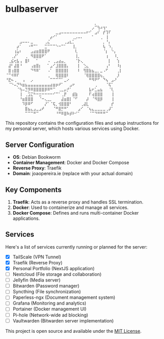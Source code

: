 # bulbaserver

```md
⠀⠀⠀⠀⠀⠀⠀⠀⠀⠀⠀⠀⠀⠀⠀⠀⠀⠀⠀⠀⠀⠀⠀⠀⠀⠀⠀⠀⠀⠀⠀⠀⡀⠀⠀⠀⠀⠀⠀⠀⠀⠀
⠀⠀⠀⠀⠀⠀⠀⠀⠀⠀⠀⠀⠀⠀⠀⠀⠀⠀⠀⠀⠀⠀⠀⠀⠀⠀⠀⠀⠀⠀⠀⡠⠉⢳⠴⢲⠂⠀⠀⠀⠀⠀
⠀⠀⠀⠀⠀⠀⠀⠀⠀⠀⠀⠀⠀⠀⠀⠀⠀⠀⣀⣠⠤⠤⠤⠤⠤⠤⠤⠤⠤⠖⠊⠀⣠⠎⠀⡞⢹⠏⠀⠀⠀⠀
⠀⠀⠀⠀⠀⠀⠀⠀⠀⠀⠀⠀⠀⠀⠀⠀⡴⠊⠁⠀⠀⠀⠀⠀⢀⡠⠤⠄⠀⠀⠀⠁⠀⠀⢀⠀⢸⠀⠀⠀⠀⠀
⠀⠀⠀⠀⠀⣠⠤⠤⠄⣀⠀⠀⠀⠀⢀⣌⠀⠀⠀⠀⠀⢀⣠⣆⡁⠀⠀⠀⠀⠀⠀⠀⠀⠀⠀⡀⠘⡄⠀⠀⠀⠀
⠀⠀⠀⠀⡴⠁⠀⠀⠐⠛⠉⠁⠀⠀⣉⠉⠉⠉⠑⠒⠉⠁⠀⠀⢸⡀⠀⠀⠀⠀⠀⠀⠀⠀⠀⢧⠀⠱⡀⠀⠀⠀
⠀⠀⠀⢰⣥⠆⠀⠀⠀⣠⣴⣶⣿⣿⣿⠟⠀⠀⠀⠀⠀⠀⠀⠀⠀⢇⠀⠀⠀⠀⠀⠀⠀⠀⠀⠈⡆⠀⠑⡄⠀⠀
⠀⠀⢀⡜⠁⠀⠀⢀⠀⠻⣿⣿⣿⠟⠁⠀⠀⠀⠀⠀⠀⠀⠀⠀⠀⢸⡀⠀⠀⠀⠀⠀⠀⠀⠀⠀⢰⠀⠀⠸⡀⠀
⠀⢀⣮⢖⣧⢠⠀⣿⠇⠀⠀⠁⠀⠀⠀⠠⠀⢀⣠⣴⣤⡀⠀⠀⠀⠈⡗⢄⠀⠀⠀⠀⠀⠀⠀⠀⠀⡇⠀⠀⢱⠀
⠀⣼⠃⣼⣿⠘⠀⠀⠀⢠⣶⣿⡆⠀⠀⠁⣠⠊⣸⣿⣿⣿⡄⠀⠀⠀⡇⠀⢑⣄⠀⠀⠀⠀⠀⠀⢠⠃⠀⠀⠸⡆
⠀⣿⢰⣿⣿⠀⠀⠀⠀⠙⠻⠿⠁⠀⠀⠠⠁⠀⣿⣿⣿⣿⡇⠀⠀⠀⠇⠀⢻⣿⣷⣦⣀⡀⣀⠠⠋⠀⠀⠀⢀⡇
⠈⠉⠺⠿⠏⠀⠀⠀⠀⠀⠀⠀⠀⠀⠀⢀⠀⠀⢿⣿⣿⣿⠇⠀⠀⠀⠀⠀⠈⢿⣿⣿⣿⣿⢦⡀⠀⠀⠀⠀⡸⠀
⠘⣟⠦⢀⠀⠀⢠⠀⠀⡠⠀⠀⠀⠀⠀⠀⠉⠉⠉⠉⠁⣀⠔⠀⠀⠀⠀⠀⠀⠀⠛⠻⠟⠋⠀⠙⢦⠀⣠⠜⠀⠀
⠀⠈⠑⠤⡙⠳⣶⣦⣤⣤⣤⣤⣤⣤⣤⣤⣴⣶⡶⠞⠁⠀⠀⣠⠖⠀⠀⠀⠀⠀⠀⠀⢀⠀⠀⠀⠈⢯⠁⠀⠀⠀
⠀⠀⠀⠀⠈⢳⠤⣙⡻⠿⣿⣿⣿⣿⡿⠿⠛⠉⠀⢀⣀⡤⡚⠁⠀⠀⠀⠀⠀⠀⣧⠖⣁⣤⣦⠀⠀⠈⢇⠀⠀⠀
⠀⠀⠀⠀⠀⢸⠀⢀⣩⣍⠓⠒⣒⠒⠒⠒⠒⠊⠉⠁⢀⡟⠀⠀⣾⣷⠀⠀⠀⠀⠏⢴⣿⣿⣿⠀⠀⠀⢸⠀⠀⠀
⠀⠀⠀⠀⠀⠘⣶⣿⣿⣿⠀⠀⠈⠒⢄⣀⡀⠀⠀⠀⣼⣶⣿⡇⠈⠋⠀⠀⠀⡼⠀⠈⠻⣿⡿⠀⠀⠀⢸⠀⠀⠀
⠀⠀⠀⠀⠀⠀⠹⡿⠿⠋⠀⠀⠀⠀⡜⠁⠈⢯⡀⢺⣿⣿⣿⠃⠀⠀⠀⢀⣼⣇⠀⠀⠀⠀⠀⠀⠀⠀⡞⠀⠀⠀
⠀⠀⠀⠀⠀⠀⠀⣿⣦⣄⣠⣀⣠⠞⠀⠀⠀⠈⠛⣿⡛⠛⠁⠀⠀⠀⣠⠊⠀⠈⢦⣄⣀⣀⣀⣀⢀⡼⠁⠀⠀⠀
⠀⠀⠀⠀⠀⠀⠀⠉⠉⠉⠛⠉⠀⠀⠀⠀⠀⠀⠘⠛⠿⣿⠷⡾⠗⠊⠁⠀⠀⠀⠈⠉⠙⠛⠛⠛⠉⠀⠀⠀⠀⠀
```
This repository contains the configuration files and setup instructions for my personal server, which hosts various services using Docker.

## Server Configuration

- **OS**: Debian Bookworm
- **Container Management**: Docker and Docker Compose
- **Reverse Proxy**: Traefik
- **Domain**: joaopereira.ie (replace with your actual domain)

## Key Components

1. **Traefik**: Acts as a reverse proxy and handles SSL termination.
2. **Docker**: Used to containerize and manage all services.
3. **Docker Compose**: Defines and runs multi-container Docker applications.

## Services

Here's a list of services currently running or planned for the server:

- [x] TailScale (VPN Tunnel)
- [x] Traefik (Reverse Proxy)
- [x] Personal Portfolio (NextJS application)
- [ ] Nextcloud (File storage and collaboration)
- [ ] Jellyfin (Media server)
- [ ] Bitwarden (Password manager)
- [ ] Syncthing (File synchronization)
- [ ] Paperless-ngx (Document management system)
- [ ] Grafana (Monitoring and analytics)
- [ ] Portainer (Docker management UI)
- [ ] Pi-hole (Network-wide ad blocking)
- [ ] Vaultwarden (Bitwarden server implementation)

This project is open source and available under the [MIT License](LICENSE).
